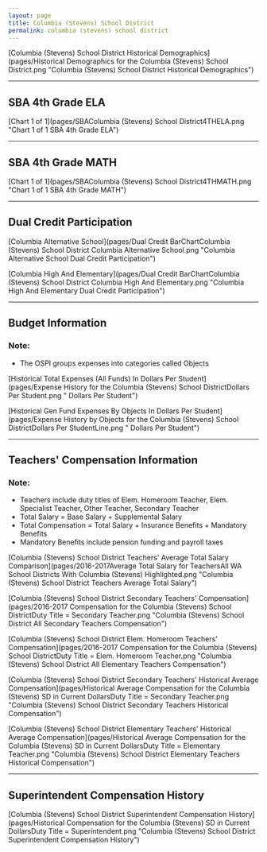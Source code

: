 ```yaml
---
layout: page
title: Columbia (Stevens) School District
permalink: columbia (stevens) school district
---
```



[Columbia (Stevens) School District Historical Demographics](pages/Historical Demographics for the Columbia (Stevens) School District.png "Columbia (Stevens) School District Historical Demographics")

___

## SBA 4th Grade ELA

[Chart 1 of 1](pages/SBAColumbia (Stevens) School District4THELA.png "Chart 1 of 1 SBA 4th Grade ELA")


___

## SBA 4th Grade MATH

[Chart 1 of 1](pages/SBAColumbia (Stevens) School District4THMATH.png "Chart 1 of 1 SBA 4th Grade MATH")


___

## Dual Credit Participation

[Columbia Alternative School](pages/Dual Credit BarChartColumbia (Stevens) School District Columbia Alternative School.png "Columbia Alternative School Dual Credit Participation")

[Columbia High And Elementary](pages/Dual Credit BarChartColumbia (Stevens) School District Columbia High And Elementary.png "Columbia High And Elementary Dual Credit Participation")


___

## Budget Information
### Note:
- The OSPI groups expenses into categories called Objects

[Historical Total Expenses (All Funds) In Dollars Per Student](pages/Expense History for the Columbia (Stevens) School DistrictDollars Per Student.png " Dollars Per Student")

[Historical Gen Fund Expenses By Objects In Dollars Per Student](pages/Expense History by Objects for the Columbia (Stevens) School DistrictDollars Per StudentLine.png " Dollars Per Student")


___

## Teachers' Compensation Information
### Note:
- Teachers include duty titles of Elem. Homeroom Teacher, Elem. Specialist Teacher, Other Teacher, Secondary Teacher
- Total Salary = Base Salary + Supplemental Salary
- Total Compensation = Total Salary + Insurance Benefits + Mandatory Benefits
- Mandatory Benefits include pension funding and payroll taxes

[Columbia (Stevens) School District Teachers' Average Total Salary Comparison](pages/2016-2017Average Total Salary for TeachersAll WA School Districts With Columbia (Stevens) Highlighted.png "Columbia (Stevens) School District Teachers Average Total Salary")

[Columbia (Stevens) School District Secondary Teachers' Compensation](pages/2016-2017 Compensation for the Columbia (Stevens) School DistrictDuty Title = Secondary Teacher.png "Columbia (Stevens) School District All Secondary Teachers Compensation")

[Columbia (Stevens) School District Elem. Homeroom Teachers' Compensation](pages/2016-2017 Compensation for the Columbia (Stevens) School DistrictDuty Title = Elem. Homeroom Teacher.png "Columbia (Stevens) School District All Elementary Teachers Compensation")

[Columbia (Stevens) School District Secondary Teachers' Historical Average Compensation](pages/Historical Average Compensation for the Columbia (Stevens) SD in Current DollarsDuty Title = Secondary Teacher.png "Columbia (Stevens) School District Secondary Teachers Historical Compensation")

[Columbia (Stevens) School District Elementary Teachers' Historical Average Compensation](pages/Historical Average Compensation for the Columbia (Stevens) SD in Current DollarsDuty Title = Elementary Teacher.png "Columbia (Stevens) School District Elementary Teachers Historical Compensation")


___

## Superintendent Compensation History

[Columbia (Stevens) School District Superintendent Compensation History](pages/Historical Compensation for the Columbia (Stevens) SD in Current DollarsDuty Title = Superintendent.png "Columbia (Stevens) School District Superintendent Compensation History")

